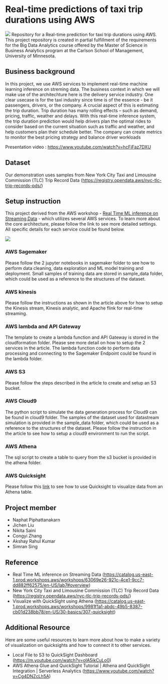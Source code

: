# Real-time predictions of taxi trip durations using AWS
![](images/index.png)
Repository for a Real-time prediction for taxi trip durations using AWS.
This project repository is created in partial fulfillment of the requirements for the Big Data Analytics course offered by the Master of Science in Business Analytics program at the Carlson School of Management, University of Minnesota.


## Business background
In this project, we use AWS services to implement real-time machine learning inference on streming data. The business context in which we will make use of the architechture here is the delivery service industry. 
One clear usecase is for the taxi industry since time is of the essence - be it passengers, drivers, or the company. A crucial aspect of this is estimating the trip duration. Trip duration has many rolling effects – such as demand, pricing, traffic, weather and delays. 
With this real-time inference system, the trip duration prediction would help drivers plan the optimal rides to consider based on the current situation such as traffic and weather, and help customers plan their schedule better. The company can create metrics to monitor the best pricing strategy and balance driver workloads

Presentation video : https://www.youtube.com/watch?v=hcFiFaz7DXU


## Dataset
Our demonstration uses samples from New York City Taxi and Limousine Commission (TLC) Trip Record Data (https://registry.opendata.aws/nyc-tlc-trip-records-pds/)


## Setup instruction
This project derived from the AWS workshop - [Real Time ML inference on Streaming Data](https://catalog.us-east-1.prod.workshops.aws/workshops/63069e26-921c-4ce1-9cc7-dd882ff62575/en-US/lab7#overview) - which utilizes several AWS services. To learn more about the core architecture, please follow the link to see more detailed settings.
All specific details for each service could be found below.

![](images/flowchart.png)

### AWS Sagemaker
Please follow the 2 jupyter notebooks in sagemaker folder to see how to perform data cleaning, data exploration and ML model training and deployment. Small samples of training data are stored in sample_data folder, which could be used as a reference to the structures of the dataset.

### AWS kinesis
Please follow the instructions as shown in the article above for how to setup the Kinesis stream, Kinesis analytic, and Apache flink for real-time streaming.

### AWS lambda and API Gateway
The template to create a lambda function and API Gateway is stored in the cloudformation folder. Please see more detail on how to setup the 2 services in the article. 
The lambda function code to perform data processing and connecting to the Sagemaker Endpoint could be found in the lambda folder.

### AWS S3
Please follow the steps described in the article to create and setup an S3 bucket.

### AWS Cloud9
The python script to simulate the data generation process for Cloud9 can be found in cloud9 folder. The samples of the dataset used for datastream simulation is provided in the sample_data folder, which could be used as a reference to the structures of the dataset. Please follow the instruction in the article to see how to setup a cloud9 environment to run the script.

### AWS Athena
The sql script to create a table to query from the s3 bucket is provided in the athena folder.

### AWS Quicksight
Please follow this [link](https://catalog.us-east-1.prod.workshops.aws/workshops/9981f1a1-abdc-49b5-8387-cb01d238bb78/en-US/30-basics/307-quicksight) to see how to use Quicksight to visualize data from an Athena table.


## Project member
- Naphat Piphattanakarn
- Jichen Liu
- Nikita Saini
- Congyi Zhang
- Akshay Rahul Kumar
- Simran Sing


## Reference
- Real Time ML inference on Streaming Data (https://catalog.us-east-1.prod.workshops.aws/workshops/63069e26-921c-4ce1-9cc7-dd882ff62575/en-US/lab7#overview)
- New York City Taxi and Limousine Commission (TLC) Trip Record Data (https://registry.opendata.aws/nyc-tlc-trip-records-pds/)
- Visualize with QuickSight using Athena (https://catalog.us-east-1.prod.workshops.aws/workshops/9981f1a1-abdc-49b5-8387-cb01d238bb78/en-US/30-basics/307-quicksight)


## Additional Resource
Here are some useful resources to learn more about how to make a variety of visualization on quicksights and how to connect it to other services.
- Local File to S3 to QuickSight Dashboard (https://m.youtube.com/watch?v=olA5ikCuLo0)
- AWS Athena Glue and QuickSight Tutorial | Athena and QuickSight Integration | Serverless Analytics (https://www.youtube.com/watch?v=Cg4DNZcLh5A)

